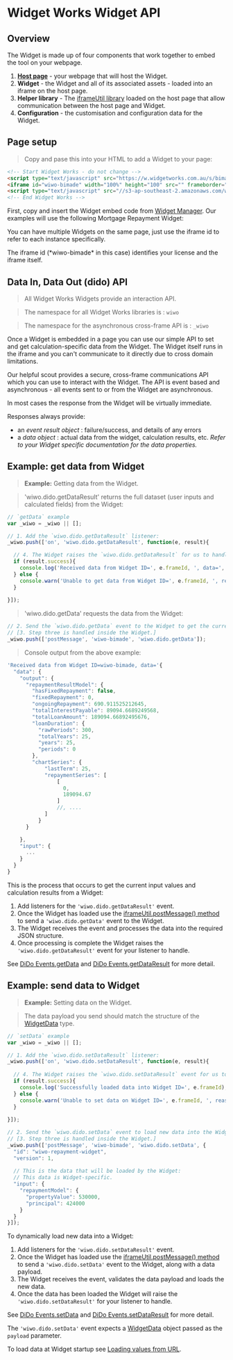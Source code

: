 # Widget Works Widget API

## Overview

The Widget is made up of four components that work together to embed the tool on your webpage.

 1. [__Host page__](#page-setup) - your webpage that will host the Widget.
 2. __Widget__ - the Widget and all of its associated assets - loaded into an iframe on the host page.
 3. __Helper library__ - The [iframeUtil library](#iframeutil-api-reference) loaded on the host page that allow communication between the host page and Widget.
 4. __Configuration__ - the customisation and configuration data for the Widget.



## Page setup

> Copy and pase this into your HTML to add a Widget to your page:

```html
<!-- Start Widget Works - do not change -->
<script type="text/javascript" src="https://w.widgetworks.com.au/s/bimade.js"></script>
<iframe id="wiwo-bimade" width="100%" height="100" src="" frameborder="0" data-wiwo-init="false"></iframe>
<script type="text/javascript" src="//s3-ap-southeast-2.amazonaws.com/w-widgetworks-com-au/widget/widget-scout.min.js"></script>
<!-- End Widget Works -->
```

First, copy and insert the Widget embed code from [Widget Manager](https://wm.widgetworks.com.au). Our examples will use the following Mortgage Repayment Widget:

You can have multiple Widgets on the same page, just use the iframe id to refer to each instance specifically.

<aside class="notice">
The iframe id (*wiwo-bimade* in this case) identifies your license and the iframe itself.
</aside>



## Data In, Data Out (dido) API

> All Widget Works Widgets provide an interaction API.

> The namespace for all Widget Works libraries is : `wiwo`

> The namespace for the asynchronous cross-frame API is : `_wiwo`

Once a Widget is embedded in a page you can use our simple API to set and get calculation-specific data from the Widget. The Widget itself runs in the iframe and you can't communicate to it directly due to cross domain limitations.

Our helpful scout provides a secure, cross-frame communications API which you can use to interact with the Widget. The API is event based and asynchronous - all events sent to or from the Widget are asynchronous.

In most cases the response from the Widget will be virtually immediate.


Responses always provide:

* an *event result object* : failure/success, and details of any errors
* a *data object* : actual data from the widget, calculation results, etc. *Refer to your Widget specific documentation for the data properties.*


## Example: get data from Widget

> __Example:__ Getting data from the Widget.

> 'wiwo.dido.getDataResult' returns the full dataset (user inputs and calculated fields) from the Widget:

```javascript
// `getData` example
var _wiwo = _wiwo || [];

// 1. Add the `wiwo.dido.getDataResult` listener:
_wiwo.push(['on', 'wiwo.dido.getDataResult', function(e, result){

  // 4. The Widget raises the `wiwo.dido.getDataResult` for us to handle here:
  if (result.success){
    console.log('Received data from Widget ID=', e.frameId, ', data=', result.data);
  } else {
    console.warn('Unable to get data from Widget ID=', e.frameId, ', reason=', result.message);
  }
  
}]);
```

> 'wiwo.dido.getData' requests the data from the Widget:

```javascript
// 2. Send the `wiwo.dido.getData` event to the Widget to get the current data:
// [3. Step three is handled inside the Widget.]
_wiwo.push(['postMessage', 'wiwo-bimade', 'wiwo.dido.getData']);
```

> Console output from the above example:

```javascript
'Received data from Widget ID=wiwo-bimade, data='{
  "data": {
    "output": {       
      "repaymentResultModel": {
        "hasFixedRepayment": false,
        "fixedRepayment": 0,
        "ongoingRepayment": 690.911525212645,
        "totalInterestPayable": 89094.6689249568,
        "totalLoanAmount": 189094.66892495676,
        "loanDuration": {
          "rawPeriods": 300,
          "totalYears": 25,
          "years": 25,
          "periods": 0
        },
        "chartSeries": {
            "lastTerm": 25,
            "repaymentSeries": [
                [
                  0,
                  189094.67
                ]
                //, ....
            ]
          }
      }

    },
    "input": {
      ...
    }
  }
}
```


This is the process that occurs to get the current input values and calculation results from a Widget:

 1. Add listeners for the `'wiwo.dido.getDataResult'` event.
 2. Once the Widget has loaded use the [iframeUtil.postMessage() method](#postmessage) to send a `'wiwo.dido.getData'` event to the Widget.
 3. The Widget receives the event and processes the data into the required JSON structure.
 4. Once processing is complete the Widget raises the `'wiwo.dido.getDataResult'` event for your listener to handle.

See [DiDo Events.getData](#getdata) and [DiDo Events.getDataResult](#getdataresult) for more detail.



## Example: send data to Widget

> __Example:__ Setting data on the Widget.

> The data payload you send should match the structure of the [WidgetData](#widgetdata) type.

```javascript
// `setData` example
var _wiwo = _wiwo || [];

// 1. Add the `wiwo.dido.setDataResult` listener:
_wiwo.push(['on', 'wiwo.dido.setDataResult', function(e, result){
  
  // 4. The Widget raises the `wiwo.dido.setDataResult` event for us to handle here:
  if (result.success){
    console.log('Successfully loaded data into Widget ID=', e.frameId);
  } else {
    console.warn('Unable to set data on Widget ID=', e.frameId, ', reason=', result.message);
  }
  
}]);

// 2. Send the `wiwo.dido.setData` event to load new data into the Widget:
// [3. Step three is handled inside the Widget.]
_wiwo.push(['postMessage', 'wiwo-bimade', 'wiwo.dido.setData', {
  "id": "wiwo-repayment-widget",
  "version": 1,
  
  // This is the data that will be loaded by the Widget:
  // This data is Widget-specific.
  "input": {
    "repaymentModel": {
      "propertyValue": 530000,
      "principal": 424000
    }
  }
}]);
```



To dynamically load new data into a Widget:
 
 1. Add listeners for the `'wiwo.dido.setDataResult'` event.
 2. Once the Widget has loaded use the [iframeUtil.postMessage() method](#postmessage) to send a `'wiwo.dido.setData'` event to the Widget, along with a data payload.
 3. The Widget receives the event, validates the data payload and loads the new data.
 4. Once the data has been loaded the Widget will raise the `'wiwo.dido.setDataResult'` for your listener to handle.

See [DiDo Events.setData](#setdata) and [DiDo Events.setDataResult](#setdataresult) for more detail.

The `'wiwo.dido.setData'` event expects a [WidgetData](#widgetdata) object passed as the `payload` parameter.

To load data at Widget startup see [Loading values from URL](#loading-values-from-url).

